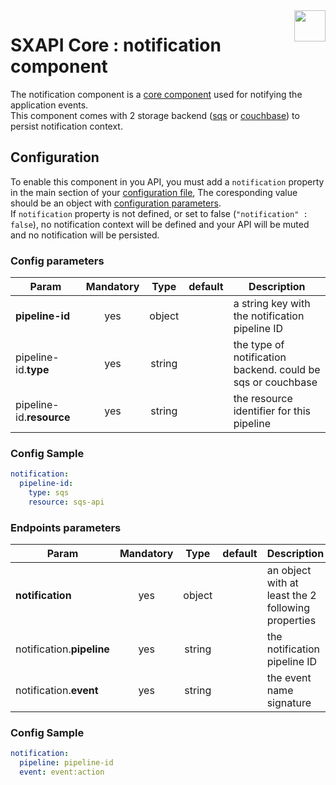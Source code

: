 <img align="right" height="50" src="https://raw.githubusercontent.com/startxfr/sxapi-core/master/docs/assets/notificationo.svg?sanitize=true">

# SXAPI Core : notification component

The notification component is a [core component](./README.md) used for notifying the application events.<br> 
This component comes with 2 storage backend ([sqs](#backend-using-sqs) or [couchbase](#backend-using-couchbase)) 
to persist notification context.

## Configuration

To enable this component in you API, you must add a `notification` property
in the main section of your [configuration file](../guides/2.Configure.md), 
The coresponding value should be an object with [configuration parameters](#config-parameters).<br>
If `notification` property is not defined, or set to false (`"notification" : false`), no
notification context will be defined and your API will be muted and no notification will be persisted.

### Config parameters

| Param                    | Mandatory | Type   | default | Description
|--------------------------|:---------:|:------:|---------|---------------
| **pipeline-id**          | yes       | object |         | a string key with the notification pipeline ID
| pipeline-id.**type**     | yes       | string |         | the type of notification backend. could be sqs or couchbase
| pipeline-id.**resource** | yes       | string |         | the resource identifier for this pipeline


### Config Sample

```yaml
notification:
  pipeline-id:
    type: sqs
    resource: sqs-api
```


### Endpoints parameters

| Param                     | Mandatory | Type   | default | Description
|---------------------------|:---------:|:------:|---------|---------------
| **notification**          | yes       | object |         | an object with at least the 2 following properties
| notification.**pipeline** | yes       | string |         | the notification pipeline ID
| notification.**event**    | yes       | string |         | the event name signature


### Config Sample

```yaml
notification:
  pipeline: pipeline-id
  event: event:action
```
